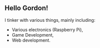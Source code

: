 ## Hello Gordon!
I tinker with various things, mainly including:
- Various electronics (Raspberry Pi),
- Game Development,
- Web development.

<!--
**TheFlameFish/TheFlameFish** is a ✨ _special_ ✨ repository because its `README.md` (this file) appears on your GitHub profile.

Here are some ideas to get you started:

- 🔭 I’m currently working on ...
- 🌱 I’m currently learning ...
- 👯 I’m looking to collaborate on ...
- 🤔 I’m looking for help with ...
- 💬 Ask me about ...
- 📫 How to reach me: ...
- 😄 Pronouns: ...
- ⚡ Fun fact: ...







Hey, you're not meant to be here! Get out of my README!
-->
